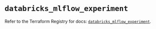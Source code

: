 # `databricks_mlflow_experiment`

Refer to the Terraform Registry for docs: [`databricks_mlflow_experiment`](https://registry.terraform.io/providers/databricks/databricks/1.49.1/docs/resources/mlflow_experiment).

